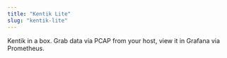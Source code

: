 ```yaml
---
title: "Kentik Lite"
slug: "kentik-lite"
---
```


Kentik in a box. Grab data via PCAP from your host, view it in Grafana via Prometheus.